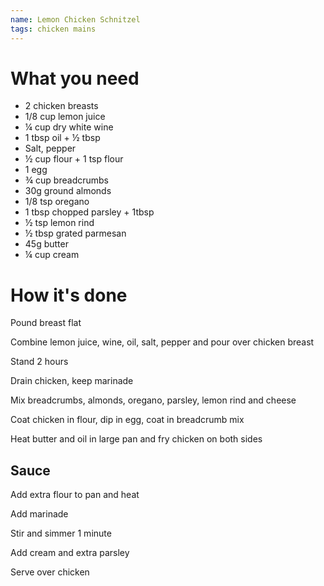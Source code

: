 ```yaml
---
name: Lemon Chicken Schnitzel
tags: chicken mains
---
```


# What you need

* 2 chicken breasts
* 1/8 cup lemon juice
* ¼ cup dry white wine
* 1 tbsp oil + ½ tbsp
* Salt, pepper
* ½ cup flour + 1 tsp flour
* 1 egg
* ¾ cup breadcrumbs
* 30g ground almonds
* 1/8 tsp oregano
* 1 tbsp chopped parsley + 1tbsp
* ½ tsp lemon rind
* ½ tbsp grated parmesan
* 45g butter
* ¼ cup cream

# How it's done

Pound breast flat

Combine lemon juice, wine, oil, salt, pepper and pour over chicken breast

Stand 2 hours

Drain chicken, keep marinade

Mix breadcrumbs, almonds, oregano, parsley, lemon rind and cheese

Coat chicken in flour, dip in egg, coat in breadcrumb mix

Heat butter and oil in large pan and fry chicken on both sides

## Sauce


Add extra flour to pan and heat

Add marinade

Stir and simmer 1 minute

Add cream and extra parsley

Serve over chicken
